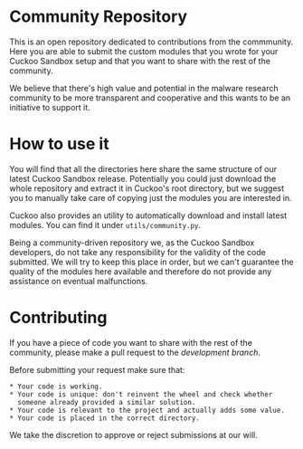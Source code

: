 Community Repository
====================

This is an open repository dedicated to contributions from the commmunity.
Here you are able to submit the custom modules that you wrote
for your Cuckoo Sandbox setup and that you want to share with the rest of
the community.

We believe that there's high value and potential in the malware research
community to be more transparent and cooperative and this wants to be an
initiative to support it.

How to use it
=============

You will find that all the directories here share the same structure of
our latest Cuckoo Sandbox release.
Potentially you could just download the whole repository and extract it
in Cuckoo's root directory, but we suggest you to manually take care of
copying just the modules you are interested in.

Cuckoo also provides an utility to automatically download and install
latest modules. You can find it under `utils/community.py`.

Being a community-driven repository we, as the Cuckoo Sandbox developers,
do not take any responsibility for the validity of the code submitted.
We will try to keep this place in order, but we can't guarantee the
quality of the modules here available and therefore do not provide any
assistance on eventual malfunctions.

Contributing
============

If you have a piece of code you want to share with the rest of the
community, please make a pull request to the *development branch*.

Before submitting your request make sure that:

    * Your code is working.
    * Your code is unique: don't reinvent the wheel and check whether
      someone already provided a similar solution.
    * Your code is relevant to the project and actually adds some value.
    * Your code is placed in the correct directory.

We take the discretion to approve or reject submissions at our will.
